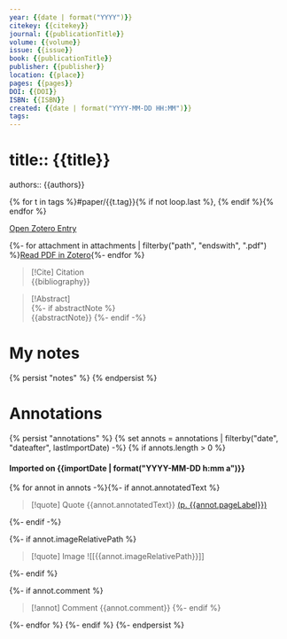 ```yaml
---
year: {{date | format("YYYY")}}
citekey: {{citekey}}
journal: {{publicationTitle}}
volume: {{volume}}
issue: {{issue}} 
book: {{publicationTitle}}
publisher: {{publisher}}
location: {{place}}
pages: {{pages}}
DOI: {{DOI}}
ISBN: {{ISBN}}
created: {{date | format("YYYY-MM-DD HH:MM")}}
tags: 
---
```

# title:: {{title}}
authors:: {{authors}}

{% for t in tags %}#paper/{{t.tag}}{% if not loop.last %}, {% endif %}{% endfor %}

[Open Zotero Entry](zotero://open-pdf/library/items/{{itemKey}})

{%- for attachment in attachments | filterby("path", "endswith", ".pdf") %}[Read PDF in Zotero](zotero://open-pdf/library/items/{{attachment.itemKey}}){%- endfor %}

> [!Cite] Citation  
> {{bibliography}}  

> [!Abstract]  
> {%- if abstractNote %}  
> {{abstractNote}}
> {%- endif -%}
> 

# My notes
{% persist "notes" %}
{% endpersist %}

# Annotations
{% persist "annotations" %}
{% set annots = annotations | filterby("date", "dateafter", lastImportDate) -%}
{% if annots.length > 0 %}
#### Imported on {{importDate | format("YYYY-MM-DD h:mm a")}}
{% for annot in annots -%}{%- if annot.annotatedText %}

>[!quote] Quote
{{annot.annotatedText}} [(p. {{annot.pageLabel}})](zotero://open-pdf/library/items/{{annot.attachment.itemKey}}?page={{annot.pageLabel}}&annotation={{annot.id}})

{%- endif -%}

{%- if annot.imageRelativePath %}

>[!quote] Image
![[{{annot.imageRelativePath}}]]

{%- endif %}

{%- if annot.comment %}

>[!annot] Comment
>{{annot.comment}}
 {%- endif %}

{%- endfor %}
{%- endif %}
{%- endpersist %}